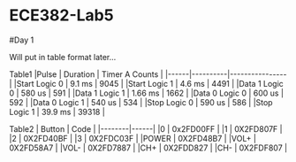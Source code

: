 ECE382-Lab5
===========

#Day 1

Will put in table format later... 

Table1
|Pulse | Duration | Timer A Counts |
|------|----------|----------------|
|Start Logic 0  |  9.1 ms |  9045 |
|Start Logic 1  |  4.6 ms |   4491 |
|Data 1 Logic 0 |   580 us |   591 |
|Data 1 Logic 1 |   1.66 ms |  1662 |
|Data 0 Logic 0 |   600 us  |  592 |
|Data 0 Logic 1 |   540 us  |  534 |
|Stop Logic 0   | 590 us  |  586 |
|Stop Logic 1   | 39.9 ms |  39318 |

Table2
| Button | Code |
|--------|------|
|0  | 0x2FD00FF |
|1  | 0X2FD807F |
|2  | 0X2FD40BF |
|3  | 0X2FDC03F |
|POWER  | 0X2FD48B7 |
|VOL+   | 0X2FD58A7 |
|VOL-   | 0X2FD7887 |
|CH+  | 0X2FDD827 |
|CH-  | 0X2FDF807 |
